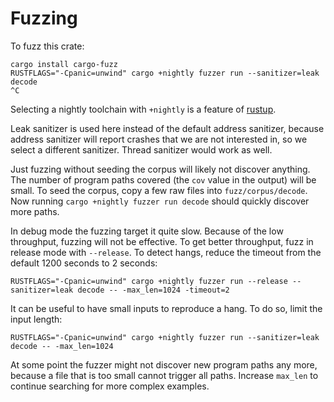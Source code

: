 # Fuzzing

To fuzz this crate:

    cargo install cargo-fuzz
    RUSTFLAGS="-Cpanic=unwind" cargo +nightly fuzzer run --sanitizer=leak decode
    ^C

Selecting a nightly toolchain with `+nightly` is a feature of
[rustup](https://rustup.rs/).

Leak sanitizer is used here instead of the default address sanitizer, because
address sanitizer will report crashes that we are not interested in, so we
select a different sanitizer. Thread sanitizer would work as well.

Just fuzzing without seeding the corpus will likely not discover anything. The
number of program paths covered (the `cov` value in the output) will be small.
To seed the corpus, copy a few raw files into `fuzz/corpus/decode`. Now running
`cargo +nightly fuzzer run decode` should quickly discover more paths.

In debug mode the fuzzing target it quite slow. Because of the low throughput,
fuzzing will not be effective. To get better throughput, fuzz in release mode
with `--release`. To detect hangs, reduce the timeout from the default 1200
seconds to 2 seconds:

    RUSTFLAGS="-Cpanic=unwind" cargo +nightly fuzzer run --release --sanitizer=leak decode -- -max_len=1024 -timeout=2

It can be useful to have small inputs to reproduce a hang. To do so, limit the
input length:

    RUSTFLAGS="-Cpanic=unwind" cargo +nightly fuzzer run --sanitizer=leak decode -- -max_len=1024

At some point the fuzzer might not discover new program paths any more, because
a file that is too small cannot trigger all paths. Increase `max_len` to
continue searching for more complex examples.
